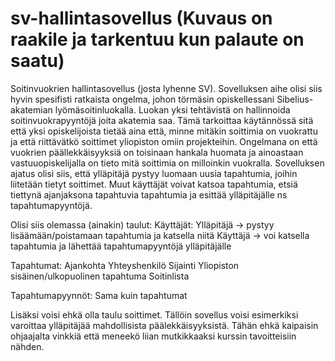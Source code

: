 # sv-hallintasovellus (Kuvaus on raakile ja tarkentuu kun palaute on saatu)

Soitinvuokrien hallintasovellus (josta lyhenne SV). Sovelluksen aihe olisi siis hyvin spesifisti ratkaista ongelma, johon törmäsin opiskellessani Sibelius-akatemian lyömäsoitinluokalla. Luokan yksi tehtävistä on hallinnoida soitinvuokrapyyntöjä joita akatemia saa. Tämä tarkoittaa käytännössä sitä että yksi opiskelijoista tietää aina että, minne mitäkin soittimia on vuokrattu ja että riittävätkö soittimet yliopiston omiin projekteihin. Ongelmana on että vuokrien päällekkäisyyksiä on toisinaan hankala huomata ja ainoastaan vastuuopiskelijalla on tieto mitä soittimia on milloinkin vuokralla. Sovelluksen ajatus olisi siis, että ylläpitäjä pystyy luomaan uusia tapahtumia, joihin liitetään tietyt soittimet. Muut käyttäjät voivat katsoa tapahtumia, etsiä tiettynä ajanjaksona tapahtuvia tapahtumia ja esittää ylläpitäjälle ns tapahtumapyyntöjä. 

Olisi siis olemassa (ainakin) taulut:
Käyttäjät:
  Ylläpitäjä -> pystyy lisäämään/poistamaan tapahtumia ja katsella niitä
  Käyttäjä -> voi katsella tapahtumia ja lähettää tapahtumapyyntöjä ylläpitäjälle

Tapahtumat:
  Ajankohta
  Yhteyshenkilö
  Sijainti
  Yliopiston sisäinen/ulkopuolinen tapahtuma
  Soitinlista
  
Tapahtumapyynnöt:
  Sama kuin tapahtumat
  
Lisäksi voisi ehkä olla taulu soittimet. Tällöin sovellus voisi esimerkiksi varoittaa ylläpitäjää mahdollisista päälekkäisyyksistä. Tähän ehkä kaipaisin ohjaajalta vinkkiä että meneekö liian mutkikkaaksi kurssin tavoitteisiin nähden.

